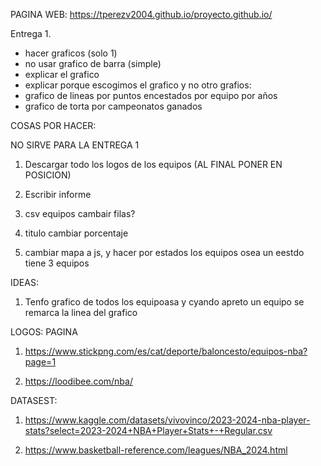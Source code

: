 PAGINA WEB: https://tperezv2004.github.io/proyecto.github.io/

Entrega 1.
- hacer graficos (solo 1)
- no usar grafico de barra (simple)
- explicar el grafico
- explicar porque escogimos el grafico y no otro
grafios: 
- grafico de lineas por puntos encestados por equipo por años
- grafico de torta por campeonatos ganados


COSAS POR HACER:

NO SIRVE PARA LA ENTREGA 1

1. Descargar todo los logos de los equipos (AL FINAL PONER EN POSICION)

2. Escribir informe

3. csv equipos cambair filas?

4. titulo cambiar porcentaje

5. cambiar mapa a js, y hacer por estados los equipos osea un eestdo tiene 3 equipos

IDEAS:

1. Tenfo grafico de todos los equipoasa y cyando apreto un equipo se remarca la linea del grafico


LOGOS: PAGINA

1. https://www.stickpng.com/es/cat/deporte/baloncesto/equipos-nba?page=1

2. https://loodibee.com/nba/


DATASEST:

1. https://www.kaggle.com/datasets/vivovinco/2023-2024-nba-player-stats?select=2023-2024+NBA+Player+Stats+-+Regular.csv

2. https://www.basketball-reference.com/leagues/NBA_2024.html


